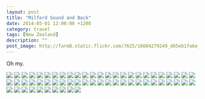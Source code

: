 ```yaml
---
layout: post
title: "Milford Sound and Back"
date: 2014-05-01 12:00:00 +1200
category: travel
tags: [New Zealand]
description: ""
post_image: http://farm8.static.flickr.com/7625/16604279249_d65eb1fa6e_o.jpg
---
```

Oh my.

[![](http://farm6.static.flickr.com/5238/13972113200_496bcffe93_c.jpg)](http://farm6.static.flickr.com/5238/13972113200_c68e035986_o.jpg)
[![](http://farm8.static.flickr.com/7336/13972113630_ebe55deb77_c.jpg)](http://farm8.static.flickr.com/7336/13972113630_5985bc3183_o.jpg)
[![](http://farm6.static.flickr.com/5525/14178830103_7586e4ee4b_c.jpg)](http://farm6.static.flickr.com/5525/14178830103_4908d1dd94_o.jpg)
[![](http://farm3.static.flickr.com/2903/14155954262_2ba8220b3c_c.jpg)](http://farm3.static.flickr.com/2903/14155954262_870fe63889_o.jpg)
[![](http://farm3.static.flickr.com/2907/13972092889_207494e1b0_c.jpg)](http://farm3.static.flickr.com/2907/13972092889_4d7edfeb55_o.jpg)
[![](http://farm8.static.flickr.com/7389/14178831993_0fdf2a7ed4_c.jpg)](http://farm8.static.flickr.com/7389/14178831993_0db6e07366_o.jpg)
[![](http://farm8.static.flickr.com/7371/14135578066_2f493bf9de_c.jpg)](http://farm8.static.flickr.com/7371/14135578066_53a8ae0616_o.jpg)
[![](http://farm8.static.flickr.com/7409/13972097827_a1d5f38328_c.jpg)](http://farm8.static.flickr.com/7409/13972097827_5854bdcb5b_o.jpg)
[![](http://farm6.static.flickr.com/5273/14155428731_c74dbd1dd2_c.jpg)](http://farm6.static.flickr.com/5273/14155428731_b0718f6227_o.jpg)
[![](http://farm6.static.flickr.com/5156/14178835753_3a8911982b_c.jpg)](http://farm6.static.flickr.com/5156/14178835753_cf73d1a570_o.jpg)
[![](http://farm6.static.flickr.com/5505/14178836683_ff1ddb4423_c.jpg)](http://farm6.static.flickr.com/5505/14178836683_6541025529_o.jpg)
[![](http://farm8.static.flickr.com/7406/14158880064_8a17e0b8da_c.jpg)](http://farm8.static.flickr.com/7406/14158880064_dfbde86e3e_o.jpg)
[![](http://farm8.static.flickr.com/7328/14135583546_2d6c390e49_c.jpg)](http://farm8.static.flickr.com/7328/14135583546_5936222772_o.jpg)
[![](http://farm8.static.flickr.com/7305/14155432761_a5244a29a8_c.jpg)](http://farm8.static.flickr.com/7305/14155432761_25e0b3574e_o.jpg)
[![](http://farm6.static.flickr.com/5271/13972132378_97ee9aab44_c.jpg)](http://farm6.static.flickr.com/5271/13972132378_324cc5a523_o.jpg)
[![](http://farm3.static.flickr.com/2902/13972133108_9bbda725b1_c.jpg)](http://farm3.static.flickr.com/2902/13972133108_6b6d478dd9_o.jpg)
[![](http://farm6.static.flickr.com/5274/14158883464_521c750259_c.jpg)](http://farm6.static.flickr.com/5274/14158883464_4d8ecbdccd_o.jpg)
[![](http://farm3.static.flickr.com/2910/13972134078_169698f8b1_c.jpg)](http://farm3.static.flickr.com/2910/13972134078_c3dc7881b9_o.jpg)
[![](http://farm3.static.flickr.com/2917/13972134928_8109a6f492_c.jpg)](http://farm3.static.flickr.com/2917/13972134928_85ff315185_o.jpg)
[![](http://farm8.static.flickr.com/7420/13972126860_0c8b5703cd_c.jpg)](http://farm8.static.flickr.com/7420/13972126860_2a0af80ffd_o.jpg)
[![](http://farm3.static.flickr.com/2901/13972129030_dfb57bc332_c.jpg)](http://farm3.static.flickr.com/2901/13972129030_682b9f10db_o.jpg)
[![](http://farm8.static.flickr.com/7395/13972107699_b2cec4a09e_c.jpg)](http://farm8.static.flickr.com/7395/13972107699_e6b7af0333_o.jpg)
[![](http://farm6.static.flickr.com/5480/13972139918_f57aca7bda_c.jpg)](http://farm6.static.flickr.com/5480/13972139918_88edfdd892_o.jpg)
[![](http://farm3.static.flickr.com/2898/13972131600_10f95438e0_c.jpg)](http://farm3.static.flickr.com/2898/13972131600_c70d34c194_o.jpg)
[![](http://farm8.static.flickr.com/7446/13972112347_fac3bc4109_c.jpg)](http://farm8.static.flickr.com/7446/13972112347_d8e93c9249_o.jpg)
[![](http://farm8.static.flickr.com/7317/14158891324_7ce299ecd3_c.jpg)](http://farm8.static.flickr.com/7317/14158891324_6d182361f6_o.jpg)
[![](http://farm8.static.flickr.com/7388/13972112089_9e57ff4ea8_c.jpg)](http://farm8.static.flickr.com/7388/13972112089_eb1e07c64a_o.jpg)
[![](http://farm3.static.flickr.com/2922/14135597066_e7676d4e51_c.jpg)](http://farm3.static.flickr.com/2922/14135597066_6f4e26eb7d_o.jpg)
[![](http://farm8.static.flickr.com/7394/14155445031_1500e9517b_c.jpg)](http://farm8.static.flickr.com/7394/14155445031_88456efdda_o.jpg)
[![](http://farm6.static.flickr.com/5541/13972115407_fe768fd495_c.jpg)](http://farm6.static.flickr.com/5541/13972115407_2f62fda0dc_o.jpg)
[![](http://farm8.static.flickr.com/7426/14158894564_982ce8de74_c.jpg)](http://farm8.static.flickr.com/7426/14158894564_a0828cd954_o.jpg)
[![](http://farm8.static.flickr.com/7396/13972136780_49a14896b9_c.jpg)](http://farm8.static.flickr.com/7396/13972136780_d4a6b151a8_o.jpg)
[![](http://farm3.static.flickr.com/2936/13972146488_2ef10035da_c.jpg)](http://farm3.static.flickr.com/2936/13972146488_b06841bab3_o.jpg)
[![](http://farm8.static.flickr.com/7361/14155978402_f9227f7fce_c.jpg)](http://farm8.static.flickr.com/7361/14155978402_32e468c2f6_o.jpg)
[![](http://farm8.static.flickr.com/7340/13972118257_ccb7c2c4bc_c.jpg)](http://farm8.static.flickr.com/7340/13972118257_56e6a1ec90_o.jpg)
[![](http://farm3.static.flickr.com/2911/14155448361_5eb77c8bbb_c.jpg)](http://farm3.static.flickr.com/2911/14155448361_1aae131dbd_o.jpg)
[![](http://farm8.static.flickr.com/7370/13972119767_aa53b82e8c_c.jpg)](http://farm8.static.flickr.com/7370/13972119767_99cbd2ed75_o.jpg)
[![](http://farm6.static.flickr.com/5515/14135602906_e127b555c0_c.jpg)](http://farm6.static.flickr.com/5515/14135602906_2d43b7bb7e_o.jpg)
[![](http://farm8.static.flickr.com/7416/13972121117_40896b6319_c.jpg)](http://farm8.static.flickr.com/7416/13972121117_01372f8b1a_o.jpg)
[![](http://farm3.static.flickr.com/2897/13972119159_2142353c4a_c.jpg)](http://farm3.static.flickr.com/2897/13972119159_16cd49ce91_o.jpg)
[![](http://farm6.static.flickr.com/5528/13972121677_a406bb4d58_c.jpg)](http://farm6.static.flickr.com/5528/13972121677_3acb326ddf_o.jpg)
[![](http://farm6.static.flickr.com/5582/13972151328_2f95429d0a_c.jpg)](http://farm6.static.flickr.com/5582/13972151328_bb57f02671_o.jpg)
[![](http://farm8.static.flickr.com/7357/13972142580_e0dda21166_c.jpg)](http://farm8.static.flickr.com/7357/13972142580_33aa430b02_o.jpg)
[![](http://farm8.static.flickr.com/7339/14135606076_a1a16f265c_c.jpg)](http://farm8.static.flickr.com/7339/14135606076_48a30f16b4_o.jpg)
[![](http://farm3.static.flickr.com/2910/14135606936_580333b821_c.jpg)](http://farm3.static.flickr.com/2910/14135606936_7ba1c0fdd0_o.jpg)
[![](http://farm6.static.flickr.com/5040/14158789065_c272f7db27_c.jpg)](http://farm6.static.flickr.com/5040/14158789065_c74d6fa22a_o.jpg)
[![](http://farm3.static.flickr.com/2922/14158789705_7182ebaab1_c.jpg)](http://farm3.static.flickr.com/2922/14158789705_50cee32c07_o.jpg)
[![](http://farm6.static.flickr.com/5535/14155455951_ac6dace600_c.jpg)](http://farm6.static.flickr.com/5535/14155455951_1eda053f3d_o.jpg)
[![](http://farm6.static.flickr.com/5515/14155987802_1833fc737f_c.jpg)](http://farm6.static.flickr.com/5515/14155987802_3b3d6295ba_o.jpg)
[![](http://farm8.static.flickr.com/7386/13972128087_6384429bce_c.jpg)](http://farm8.static.flickr.com/7386/13972128087_26bd84fa6c_o.jpg)
[![](http://farm3.static.flickr.com/2901/13972129017_ef265f72aa_c.jpg)](http://farm3.static.flickr.com/2901/13972129017_0a2da78b46_o.jpg)
[![](http://farm3.static.flickr.com/2901/14155990002_88ac626bd2_c.jpg)](http://farm3.static.flickr.com/2901/14155990002_6294ff51e6_o.jpg)
[![](http://farm8.static.flickr.com/7377/14155990702_aeccf2aef6_c.jpg)](http://farm8.static.flickr.com/7377/14155990702_e71bc61877_o.jpg)
[![](http://farm8.static.flickr.com/7383/14155459801_87b1bf4b15_c.jpg)](http://farm8.static.flickr.com/7383/14155459801_89abac2e0c_o.jpg)
[![](http://farm8.static.flickr.com/7385/14178866373_1b52625740_c.jpg)](http://farm8.static.flickr.com/7385/14178866373_78074b0d3a_o.jpg)
[![](http://farm8.static.flickr.com/7353/13972150900_5b342fcfe9_c.jpg)](http://farm8.static.flickr.com/7353/13972150900_d1aeb4db0e_o.jpg)
[![](http://farm8.static.flickr.com/7313/14155952562_e1459465e8_c.jpg)](http://farm8.static.flickr.com/7313/14155952562_9df165e88b_o.jpg)
[![](http://farm3.static.flickr.com/2937/14135614726_15df10bfff_c.jpg)](http://farm3.static.flickr.com/2937/14135614726_293a13980d_o.jpg)
[![](http://farm8.static.flickr.com/7422/14158910714_a9fdc4a792_c.jpg)](http://farm8.static.flickr.com/7422/14158910714_b9194baee0_o.jpg)
[![](http://farm8.static.flickr.com/7459/13972130869_227feef44e_c.jpg)](http://farm8.static.flickr.com/7459/13972130869_ca078238f8_o.jpg)
